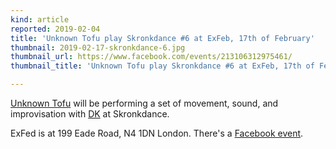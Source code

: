 ```yaml
---
kind: article
reported: 2019-02-04
title: 'Unknown Tofu play Skronkdance #6 at ExFeb, 17th of February'
thumbnail: 2019-02-17-skronkdance-6.jpg
thumbnail_url: https://www.facebook.com/events/213106312975461/
thumbnail_title: 'Unknown Tofu play Skronkdance #6 at ExFeb, 17th of February'

---
```

[Unknown Tofu](/artists/unknown-tofu) will be performing a set of movement, sound, and improvisation with [DK](https://www.deakarina.net/) at Skronkdance.

ExFed is at 199 Eade Road, N4 1DN London. There's a [Facebook event](https://www.facebook.com/events/213106312975461/).